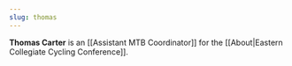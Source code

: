 ```yaml
---
slug: thomas
---
```

**Thomas Carter** is an [[Assistant MTB Coordinator]] for the [[About|Eastern Collegiate Cycling Conference]].
